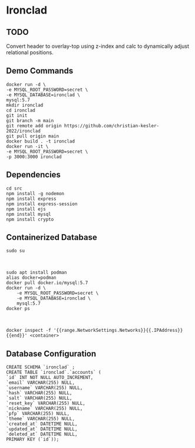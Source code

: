 # Ironclad

## TODO

Convert header to overlay-top using z-index and calc to dynamically adjust relational positions.

## Demo Commands

    docker run -d \
    -e MYSQL_ROOT_PASSWORD=secret \
    -e MYSQL_DATABASE=ironclad \
    mysql:5.7
    mkdir ironclad
    cd ironclad
    git init
    git branch -m main
    git remote add origin https://github.com/christian-kesler-2022/ironclad
    git pull origin main
    docker build . -t ironclad
    docker run -it \
    -e MYSQL_ROOT_PASSWORD=secret \
    -p 3000:3000 ironclad

## Dependencies

    cd src
    npm install -g nodemon
    npm install express
    npm install express-session
    npm install ejs
    npm install mysql
    npm install crypto

## Containerized Database

    sudo su

<br>

    sudo apt install podman
    alias docker=podman
    docker pull docker.io/mysql:5.7
    docker run -d \
        -e MYSQL_ROOT_PASSWORD=secret \
        -e MYSQL_DATABASE=ironclad \
        mysql:5.7
    docker ps

<br>

    docker inspect -f '{{range.NetworkSettings.Networks}}{{.IPAddress}}{{end}}' <container>

## Database Configuration

    CREATE SCHEMA `ironclad` ;
    CREATE TABLE `ironclad`.`accounts` (
    `id` INT NOT NULL AUTO_INCREMENT,
    `email` VARCHAR(255) NULL,
    `username` VARCHAR(255) NULL,
    `hash` VARCHAR(255) NULL,
    `salt` VARCHAR(255) NULL,
    `reset_key` VARCHAR(255) NULL,
    `nickname` VARCHAR(255) NULL,
    `pfp` VARCHAR(255) NULL,
    `theme` VARCHAR(255) NULL,
    `created_at` DATETIME NULL,
    `updated_at` DATETIME NULL,
    `deleted_at` DATETIME NULL,
    PRIMARY KEY (`id`));
